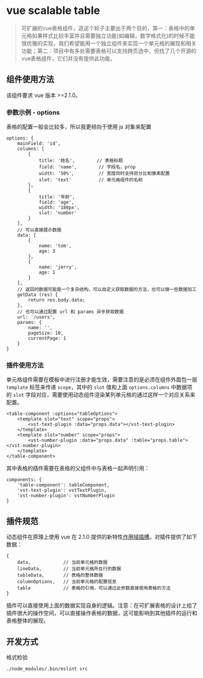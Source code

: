 # vue scalable table

> 可扩展的vue表格组件，造这个轮子主要出于两个目的，第一：表格中的单元格如果样式比较丰富并且需要独立功能(如编辑，数字格式化)的时候不能很优雅的实现，我们希望能用一个独立组件来实现一个单元格的展现和相关功能；第二：项目中有多处需要表格可以支持跨页选中，但找了几个开源的vue表格组件，它们并没有提供此功能。

## 组件使用方法

该组件要求 vue 版本 >=2.1.0。

### 参数示例 - options

表格的配置一般会比较多，所以我更倾向于使用 js 对象来配置

    options: {
        mainField: 'id',
        columns: [
            {
                title: '姓名',        // 表格标题
                field: 'name',        // 字段名，prop
                width: '50%',         // 宽度同时支持百分比和像素配置
                slot: 'text'          // 单元格组件的名称
            },
            {
                title: '年龄',
                field: 'age',
                width: '180px',
                slot: 'number'
            }
        ],
        // 可以直接展示数据
        data: [
            {
                name: 'tom',
                age: 3
            },
            {
                name: 'jerry',
                age: 1
            }
        ],
        // 返回的数据可能是一个复杂结构，可以自定义获取数据的方法，也可以做一些数据加工
        getData (res) {
            return res.body.data;
        },
        // 也可以通过配置 url 和 params 异步获取数据
        url: '/users',
        params: {
            name: '',
            pageSize: 10,
            currentPage: 1
        }
    }
    
### 插件使用方法

单元格组件需要在模板中进行注册才能生效，需要注意的是必须在组件外面包一层 `template` 标签来传递 `scope`，其中的 `slot` 值和上面 `options.columns` 中数据项的 `slot` 字段对应，需要使用动态组件渲染某列单元格的通过这样一个对应关系来配置。

    <table-component :options="tableOptions">
        <template slot="text" scope="props">
            <vst-text-plugin :data="props.data"></vst-text-plugin>
        </template>
        <template slot="number" scope="props">
            <vst-number-plugin :data="props.data" :table="props.table"></vst-number-plugin>
        </template>
    </table-component>

其中表格的插件需要在表格的父组件中与表格一起声明引用：

    components: {
        'table-component': tableComponent,
        'vst-text-plugin': vstTextPlugin,
        'vst-number-plugin': vstNumberPlugin
    }

## 插件规范

动态组件在原理上使用 vue 在 2.1.0 提供的新特性[作用域插槽](https://cn.vuejs.org/v2/guide/components.html#作用域插槽)。对插件提供了如下数据：

    {
        data,            // 当前单元格的数据
        lineData,        // 当前单元格所在行的数据
        tableData,       // 表格的整体数据
        columnOptions,   // 当前单元格的配置信息
        table            // 表格的引用，可以通过此参数直接使用表格的方法
    }

插件可以直接使用上面的数据实现自身的逻辑。注意：在可扩展表格的设计上给了插件很大的操作空间，可以直接操作表格的数据，这可能影响到其他插件的运行和表格整体的展现。

## 开发方式

格式检验
    
    ./node_modules/.bin/eslint src


